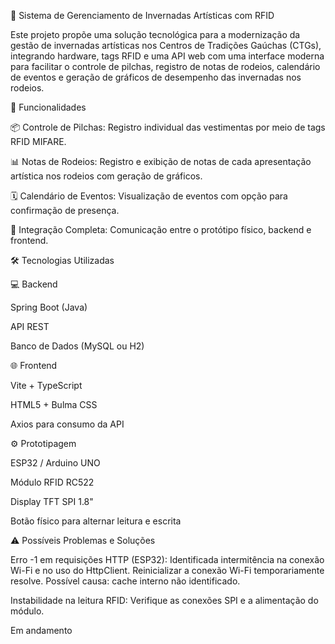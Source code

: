 💃 Sistema de Gerenciamento de Invernadas Artísticas com RFID

Este projeto propõe uma solução tecnológica para a modernização da gestão de invernadas artísticas nos Centros de Tradições Gaúchas (CTGs), integrando hardware, tags RFID e uma API web com uma interface moderna para facilitar o controle de pilchas, registro de notas de rodeios, calendário de eventos e geração de gráficos de desempenho das invernadas nos rodeios.

📌 Funcionalidades

📦 Controle de Pilchas: Registro individual das vestimentas por meio de tags RFID MIFARE.

📊 Notas de Rodeios: Registro e exibição de notas de cada apresentação artística nos rodeios com geração de gráficos.

🗓️ Calendário de Eventos: Visualização de eventos com opção para confirmação de presença.

🔄 Integração Completa: Comunicação entre o protótipo físico, backend e frontend.

🛠️ Tecnologias Utilizadas

💻 Backend

Spring Boot (Java)

API REST

Banco de Dados (MySQL ou H2)

🌐 Frontend

Vite + TypeScript

HTML5 + Bulma CSS

Axios para consumo da API

⚙️ Prototipagem

ESP32 / Arduino UNO

Módulo RFID RC522

Display TFT SPI 1.8"

Botão físico para alternar leitura e escrita

⚠️ Possíveis Problemas e Soluções

Erro -1 em requisições HTTP (ESP32): Identificada intermitência na conexão Wi-Fi e no uso do HttpClient. Reinicializar a conexão Wi-Fi temporariamente resolve. Possível causa: cache interno não identificado.

Instabilidade na leitura RFID: Verifique as conexões SPI e a alimentação do módulo.

Em andamento
